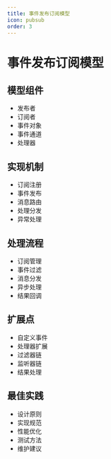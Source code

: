 ```yaml
---
title: 事件发布订阅模型
icon: pubsub
order: 3
---
```


# 事件发布订阅模型

## 模型组件
- 发布者
- 订阅者
- 事件对象
- 事件通道
- 处理器

## 实现机制
- 订阅注册
- 事件发布
- 消息路由
- 处理分发
- 异常处理

## 处理流程
- 订阅管理
- 事件过滤
- 消息分发
- 异步处理
- 结果回调

## 扩展点
- 自定义事件
- 处理器扩展
- 过滤器链
- 监听器链
- 结果处理

## 最佳实践
- 设计原则
- 实现规范
- 性能优化
- 测试方法
- 维护建议
